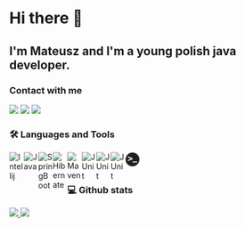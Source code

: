 # Hi there 👋

## I'm Mateusz and I'm a young polish java developer.

### Contact with me

<a href = "mailto:mateuszhajduczek17@gmail.com"><img src="https://img.shields.io/badge/-Gmail-%23333?style=for-the-badge&logo=gmail&logoColor=white" target="_blank"></a>
<a href="https://www.linkedin.com/in/mateusz-hajduczek-50394a212/" target="_blank"><img src="https://img.shields.io/badge/-LinkedIn-%230077B5?style=for-the-badge&logo=linkedin&logoColor=white" target="_blank"></a>
<a href="https://www.facebook.com/mateusz.hajduczek.948" target="_blank"><img src="https://img.shields.io/badge/-FaceBook-%230077B5?style=for-the-badge&logo=facebook&logoColor=white" target="_blank"></a>
<br />

### 🛠️ Languages and Tools

[<img align="left" alt="Intellij" width="26px" src="https://upload.wikimedia.org/wikipedia/commons/thumb/9/9c/IntelliJ_IDEA_Icon.svg/1200px-IntelliJ_IDEA_Icon.svg.png" />](https://www.jetbrains.com/idea/)
[<img align="left" alt="Java" width="26px" src="https://upload.wikimedia.org/wikipedia/en/thumb/3/30/Java_programming_language_logo.svg/182px-Java_programming_language_logo.svg.png" />](https://www.java.com/pl/)
[<img align="left" alt="SpringBoot" width="26px" src="https://external-preview.redd.it/euCwM2qWAxCAHDHQLm0qBKB1ZTmKXcWZd4IIV-5BA74.jpg?auto=webp&s=8109bafd53dfef05f361a69123b4ea6ac96016c8" />](https://start.spring.io)
[<img align="left" alt="Hibernate" width="26px" src="https://fs.siteor.com/javatech/files/layout/assan/vavatech/img/content/hibernate_bez_tla.png?1614088813" />](https://hibernate.org)
[<img align="left" alt="Maven" width="26px" src="https://cdn.icon-icons.com/icons2/2107/PNG/512/file_type_maven_icon_130397.png" />](https://maven.apache.org)
[<img align="left" alt="JUnit" width="26px" src="https://assets.website-files.com/5f10ed4c0ebf7221fb5661a5/5f23a7a9b70a249eed481481_Junit.png" />](https://junit.org/junit5/)
[<img align="left" alt="JUnit" width="26px" src="https://image.pngaaa.com/551/4725551-middle.png" />](https://www.git-scm.com)
[<img align="left" alt="JUnit" width="26px" src="https://play-lh.googleusercontent.com/PCpXdqvUWfCW1mXhH1Y_98yBpgsWxuTSTofy3NGMo9yBTATDyzVkqU580bfSln50bFU" />](https://github.com)
[<img align="left" alt="Terminal" width="26px" src="https://raw.githubusercontent.com/github/explore/80688e429a7d4ef2fca1e82350fe8e3517d3494d/topics/terminal/terminal.png" />](https://docs.microsoft.com/en-us/windows/terminal/)
<br />
<br />

### 💻 Github stats
<a href="https://github.com/GlZM0">
  <img height="180em" src="https://github-readme-stats.vercel.app/api?username=glzm0&show_icons=true&theme=dracula&include_all_commits=true&count_private=true"/>
  <img height="180em" src="https://github-readme-stats.vercel.app/api/top-langs/?username=glzm0&layout=compact&langs_count=7&theme=dracula"/>
